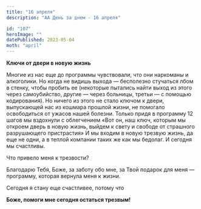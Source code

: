 ```yaml
---
title: "16 апреля"
description: "АА День за днем - 16 апреля"

id: "107"
heroImage: ""
datePublished: 2023-05-04
moth: "april"
---
```


**Ключи от двери в новую жизнь**

Многие из нас еще до программы чувствовали, что они наркоманы и алкоголики. Но
когда не видишь выхода — бесполезно стучаться лбом в стенку, чтобы пробить ее
(некоторые пытались найти выход из этого через самоубийство, другие — через
больницы, третьи — с помощью кодирования). Но ничего из этого не стало ключом
к двери, выпускающей нас из кошмара прошлой жизни, не помогало освободиться от
ужасов нашей болезни. Только придя в программу 12 шагов мы вздохнули с
облегчением «Вот он, наш ключ, которым мы откроем дверь в новую жизнь, выйдем
к свету и свободе от страшного разрушающего пристрастия» И мы входим в новую
трезвую жизнь, да еще не одни, а в теплой компании таких же как мы бедолаг. И
сегодня мы счастливы.

Что привело меня к трезвости?

Благодарю Тебя, Боже, за заботу обо мне, за Твой подарок для меня — программу,
которая вернула меня к жизни.

Сегодня я стану еще счастливее, потому что

**Боже, помоги мне сегодня остаться трезвым!**
